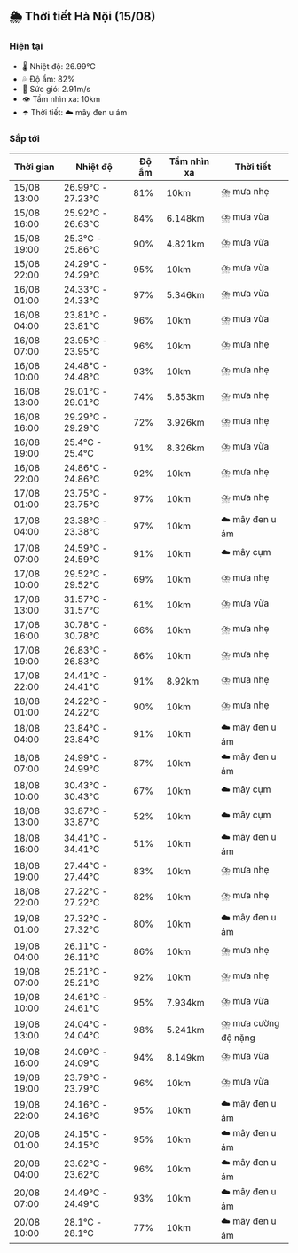 ## 🌦️ Thời tiết Hà Nội (15/08)

### Hiện tại

- 🌡️ Nhiệt độ: 26.99℃
- 💦 Độ ẩm: 82%
- 💨 Sức gió: 2.91m/s
- 👁️ Tầm nhìn xa: 10km
- ☂️ Thời tiết: ☁️ mây đen u ám

### Sắp tới

| Thời gian | Nhiệt độ | Độ ẩm | Tầm nhìn xa | Thời tiết |
| --- | --- | --- | --- | --- |
| 15/08 13:00 | 26.99℃ - 27.23℃ | 81% | 10km | ⛈️ mưa nhẹ |
| 15/08 16:00 | 25.92℃ - 26.63℃ | 84% | 6.148km | ⛈️ mưa vừa |
| 15/08 19:00 | 25.3℃ - 25.86℃ | 90% | 4.821km | ⛈️ mưa vừa |
| 15/08 22:00 | 24.29℃ - 24.29℃ | 95% | 10km | ⛈️ mưa vừa |
| 16/08 01:00 | 24.33℃ - 24.33℃ | 97% | 5.346km | ⛈️ mưa vừa |
| 16/08 04:00 | 23.81℃ - 23.81℃ | 96% | 10km | ⛈️ mưa vừa |
| 16/08 07:00 | 23.95℃ - 23.95℃ | 96% | 10km | ⛈️ mưa nhẹ |
| 16/08 10:00 | 24.48℃ - 24.48℃ | 93% | 10km | ⛈️ mưa nhẹ |
| 16/08 13:00 | 29.01℃ - 29.01℃ | 74% | 5.853km | ⛈️ mưa nhẹ |
| 16/08 16:00 | 29.29℃ - 29.29℃ | 72% | 3.926km | ⛈️ mưa nhẹ |
| 16/08 19:00 | 25.4℃ - 25.4℃ | 91% | 8.326km | ⛈️ mưa vừa |
| 16/08 22:00 | 24.86℃ - 24.86℃ | 92% | 10km | ⛈️ mưa nhẹ |
| 17/08 01:00 | 23.75℃ - 23.75℃ | 97% | 10km | ⛈️ mưa nhẹ |
| 17/08 04:00 | 23.38℃ - 23.38℃ | 97% | 10km | ☁️ mây đen u ám |
| 17/08 07:00 | 24.59℃ - 24.59℃ | 91% | 10km | ☁️ mây cụm |
| 17/08 10:00 | 29.52℃ - 29.52℃ | 69% | 10km | ⛈️ mưa nhẹ |
| 17/08 13:00 | 31.57℃ - 31.57℃ | 61% | 10km | ⛈️ mưa vừa |
| 17/08 16:00 | 30.78℃ - 30.78℃ | 66% | 10km | ⛈️ mưa nhẹ |
| 17/08 19:00 | 26.83℃ - 26.83℃ | 86% | 10km | ⛈️ mưa nhẹ |
| 17/08 22:00 | 24.41℃ - 24.41℃ | 91% | 8.92km | ⛈️ mưa nhẹ |
| 18/08 01:00 | 24.22℃ - 24.22℃ | 90% | 10km | ⛈️ mưa nhẹ |
| 18/08 04:00 | 23.84℃ - 23.84℃ | 91% | 10km | ☁️ mây đen u ám |
| 18/08 07:00 | 24.99℃ - 24.99℃ | 87% | 10km | ☁️ mây đen u ám |
| 18/08 10:00 | 30.43℃ - 30.43℃ | 67% | 10km | ☁️ mây cụm |
| 18/08 13:00 | 33.87℃ - 33.87℃ | 52% | 10km | ☁️ mây cụm |
| 18/08 16:00 | 34.41℃ - 34.41℃ | 51% | 10km | ☁️ mây đen u ám |
| 18/08 19:00 | 27.44℃ - 27.44℃ | 83% | 10km | ⛈️ mưa nhẹ |
| 18/08 22:00 | 27.22℃ - 27.22℃ | 82% | 10km | ⛈️ mưa nhẹ |
| 19/08 01:00 | 27.32℃ - 27.32℃ | 80% | 10km | ☁️ mây đen u ám |
| 19/08 04:00 | 26.11℃ - 26.11℃ | 86% | 10km | ⛈️ mưa nhẹ |
| 19/08 07:00 | 25.21℃ - 25.21℃ | 92% | 10km | ⛈️ mưa nhẹ |
| 19/08 10:00 | 24.61℃ - 24.61℃ | 95% | 7.934km | ⛈️ mưa vừa |
| 19/08 13:00 | 24.04℃ - 24.04℃ | 98% | 5.241km | ⛈️ mưa cường độ nặng |
| 19/08 16:00 | 24.09℃ - 24.09℃ | 94% | 8.149km | ⛈️ mưa vừa |
| 19/08 19:00 | 23.79℃ - 23.79℃ | 96% | 10km | ⛈️ mưa vừa |
| 19/08 22:00 | 24.16℃ - 24.16℃ | 95% | 10km | ☁️ mây đen u ám |
| 20/08 01:00 | 24.15℃ - 24.15℃ | 95% | 10km | ☁️ mây đen u ám |
| 20/08 04:00 | 23.62℃ - 23.62℃ | 96% | 10km | ☁️ mây đen u ám |
| 20/08 07:00 | 24.49℃ - 24.49℃ | 93% | 10km | ☁️ mây đen u ám |
| 20/08 10:00 | 28.1℃ - 28.1℃ | 77% | 10km | ☁️ mây đen u ám |
